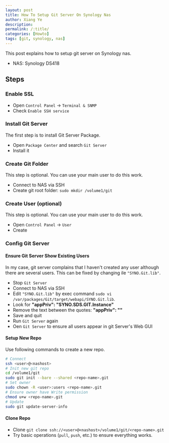 ```yaml
---
layout: post
title: How To Setup Git Server On Synology Nas
author: Xiang Ye
description:
permalink: /:title/
categories: [Howto]
tags: [git, synology, nas]
---
```


This post explains how to setup git server on Synology nas.

- NAS: Synology DS418

## Steps ##

### Enable SSL ###

- Open `Control Panel` -> `Terminal & SNMP`
- Check `Enable SSH service`

### Install Git Server ###

The first step is to install Git Server Package.

- Open `Package Center` and search `Git Server`
- Install it

### Create Git Folder ###

This step is optional. You can use your main user to do this work.

- Connect to NAS via SSH
- Create git root folder: `sudo mkdir /volume1/git`

### Create User (optional) ###

This step is optional. You can use your main user to do this work.

- Open `Control Panel` -> `User`
- Create

### Config Git Server ###

#### Ensure Git Server Show Existing Users ####

In my case, git server complains that I haven't created any user although there are several users. This can be fixed by changing ile `"SYNO.Git.lib"`.

- Stop `Git Server`
- Connect to NAS via SSH
- Edit `"SYNO.Git.lib"` by exec command `sudo vi /var/packages/Git/target/webapi/SYNO.Git.lib`.
- Look for **"appPriv": "SYNO.SDS.GIT.Instance"**
- Remove the text between the quotes: **"appPriv": ""**
- Save and quit
- Run `Git Server` again
- Oen `Git Server` to ensure all users appear in git Server's Web GUI

#### Setup New Repo ####

Use following commands to create a new repo.

```bash
# Connect
ssh <user>@<nashost>
# Init new git repo
cd /volume1/git
sudo git init --bare --shared <repo-name>.git
# Set owner
sudo chown -R <user>:users <repo-name>.git
# Ensure owner have Write permission
chmod u+w <repo-name>.git
# Update
sudo git update-server-info
```

#### Clone Repo ####

- Clone `git clone ssh://<user>@<nashost>/volume1/git/<repo-name>.git`
- Try basic operations (`pull`, `push`, etc.) to ensure everything works.
